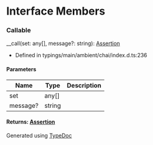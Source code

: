 # Interface Members


### Callable
__call(set: any[], message?: string): [Assertion](_typings_main_ambient_chai_index_d_.chai.assertion.md)
  
* Defined in typings/main/ambient/chai/index.d.ts:236


#### Parameters

| Name | Type | Description |
| ---- | ---- | ---- |
| set | any[]|  |
| message? | string|  |

#### Returns: [Assertion](_typings_main_ambient_chai_index_d_.chai.assertion.md)



Generated using [TypeDoc](http://typedoc.io)
